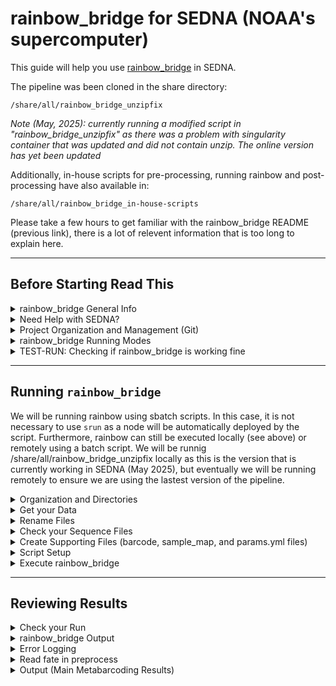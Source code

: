 # rainbow_bridge for SEDNA (NOAA's supercomputer)

This guide will help you use [rainbow_bridge](https://github.com/mhoban/rainbow_bridge) in SEDNA. 

The pipeline was been cloned in the share directory:
```
/share/all/rainbow_bridge_unzipfix
```
*Note (May, 2025): currently running a modified script in "rainbow_bridge_unzipfix" as there was a problem with singularity container that was updated and did not contain unzip. The online version has yet been updated*

Additionally,  in-house scripts for pre-processing, running rainbow and post-processing have also available in:
```
/share/all/rainbow_bridge_in-house-scripts
```

Please take a few hours to get familiar with the rainbow_bridge README (previous link), there is a lot of relevent information that is too long to explain here.

---

## Before Starting Read This

<details><summary>rainbow_bridge General Info</summary>
<p>

`rainbow_bridge` is a flexible pipeline for eDNA and metabarcoding analyses. It can process raw or already filtered sequences
 from single- or paired-end datasets. This pipeline can be used to create zero-radius operational taxonomic units (zOTUs),
abundance tables, and assign taxonomy (via [BLAST](https://blast.ncbi.nlm.nih.gov/Blast.cgi) and/or [insect](https://github.com/shaunpwilkinson/insect))
 along with dropping to the lowest common ancestor (LCA). The pipeline can also help with taxon filtering/remapping,
 decontamination, rarefaction, etc.

Key Features:

* eDAN - Metabarcoding analyses
* Can handle multiple types and states of data
	* Single- or paired-end
	* Raw or filtered
* flexible and open source.
	* Operated openly in commandline
	* Can easily adjust settings, parameters, filters, etc
	* GitHub Repository
	* Developers are very useful with suggestions and changes
* Multiple types of taxonomic classification
* Produces phyloseq object for downstream analyses

Note that `rainbow_bridge` is a fork of [eDNAFlow](https://github.com/mahsa-mousavi/eDNAFlow) with added flexibility, capability,
 and compatibility. Refer to the original documentation and description of eDNAFlow as needed.

---

</p>
</details>

<details><summary>Need Help with SEDNA?</summary>
<p>

if you are new to SEDNA, have not configured modules and mamba in your SEDNA .bashrc, or still need more info about working on SEDNA, etc., please start by reading the [SEDNA information and best practices](https://docs.google.com/document/d/1nn0T0OWEsQCBoCdaH6DSY69lQSbK3XnPlseyyQuU2Lc/edit?tab=t.0) and/or the 
[Working on SEDNA README](https://github.com/ericgarciaresearch/noaa_sedna)

---

</p>
</details>


<details><summary>Project Organization and Management (Git)</summary>
<p>
	
Organization of projects is not a trivial thing. It can be the difference between failure or increasingly efficient progress. A very popular tool to help organize and manage projects is [GitHub](https://github.com/). If you don't have a github account, I would you highly recommend [openning one ](https://github.com/signup)

**GitHub** is the web interface for ***Git***, which is a version control software that allow multiple people to share and work simultaneously in the same code/document/projects. 

In GitHub you can then have repositories for each of your projects. **You should strongly consider having a repo for each of your projects, including rainbow_bridge metabarcoding analyses**. This will aloow you to save and share your work everything you do any analyses. Check with your organization,lab or PI, they might already have a github policy, in which case you can follow that. I personally keep copies of repos in my personal account when the original repo exist under an organization.

***Git*** is automatically available in SEDNA. No need to load it.

---

</p>
</details>

<details><summary>rainbow_bridge Running Modes</summary>
<p>

There are two ways that you are able to run `rainbow_bridge`:

**1. Locally**

You can run rainbow locally by using the copy already downloaded in the share dir which already has the necesary adjustments to make it functional:
```
/share/all/rainbow_bridge_unzipfix
```
To use this, you would copy the following script in your project's dir
```
/share/all/rainbow_bridge_in-house-scripts/run_rainbow_bridge_locally_sedna.sh
```
*This script is already setup to run the version that is currently working*

You can also download the main [rainbow_bridge GitHub repo](https://github.com/mhoban/rainbow_bridge) again but as in May 7th 20205, this won't work as needed adjustment have not been implemented online:
```
# if you need to download again
git clone https://github.com/mhoban/rainbow_bridge
```
then using the *rainbow_bridge.nf* script with an `srun` or a sbatch script (like the test run below).


**2. Remotely**

You also execute `rainbow_bridge` directly from the main Git repo, i.e., using the in-house script for running rainbow:
```
/share/all/rainbow_bridge_in-house-scripts/run_rainbow_bridge_remotely_sedna.sh
```

**Note: I would normally recommend running remotely given that if there are recent updates to the pipeline, which do happen, your local copy of the code might not have these updates which will likely break something down the road. HOWEVER, as in May 2025, some needed adjustments have not been implemented online so the only version currently working is running /share/all/rainbow_bridge_unzipfix locally**

Use local execution when there are issues running it remotely but ultimately you should be able to run remotely.

---

</p>
</details>

<details><summary>TEST-RUN: Checking if rainbow_bridge is working fine</summary>
<p>

**Note (May 2025): I had done the test already and rainbow is currently working correctly (using the rainbow_bridge_unzipfix version). Feel free to skip the test. Yet if rainbow is not working for you, this is a good test to see if your set up or rainbow itself is causing the issue(s)**

*You only need to do this test the very first time you're trying to use `rainbow_bridge` or if you suspect the pipeline is not working at all*

We can easily do this test using the [rainbow_bridge test data](https://github.com/mhoban/rainbow_bridge-test).

We'll do the test using `srun` so we avoid doing any medium or heavy work in the login node:

First, download the rainbow_bridge test repo
```
cd <where you want to test this>
git clone https://github.com/mhoban/rainbow_bridge-test.git
```

You should see the dir called `rainbow_bridge-test`. Navigate inside:
```
cd rainbow_bridge-test
```

&nbsp;
&nbsp;

**Activating `rainbow_bridge`**
```
module load bio/rainbow_bridge/202502
```
(or you can just run module load `bio/rainbow_bridge` but it will default to the newest version if there are multiple versions)(if you haven't enable modules go back to the SEDNA REDME)

Unlike with the manually activation of `Nextflow` and `Singularity`, this module already contains  both simultaneously. For instance, if you try to load the last two manually, the second load will replace the first one, and rainbow_bridge will fail because it will be missing one of these dependencies.

Note: At the moment we are using a single node (all 20 cores + all 192 GB of memory) till we can get NextFlow to interface with the scheduler **(Use a medmen node: node29-36)**

Now activate the mamba environment with:
```
mamba activate rainbow_bridge
```
This activates `rainbow_bridge` in your current session. 

If you are running rainbow_bridge in a sbatch script, then **make sure to include the following in your script before any mamba commands:**
```
source ~/.bashrc
```
The above is needed because SEDNA does not automatically sources your bash configuration in scripts.


&nbsp;
&nbsp;

**Running `rainbow_bridge`**
```
srun rainbow_bridge.nf -params-file single_demuxed.yml --blast-db ./blastdb/single_demuxed
```
You should see something like:
```

 N E X T F L O W   ~  version 24.10.4

Launching `/opt/bioinformatics/bio/rainbow_bridge/rainbow_bridge-202502/rainbow_bridge.nf` [agitated_brahmagupta] DSL2 - revision: c0748103b3

... (many intermediate lines) ...

executor >  local (83)
[-        ] unzip             -
[fd/f15c52] fix_barcodes (1)  | 1 of 1 ✔
[47/d6d59e] filter_merge (12) | 19 of 19 ✔
[84/21d878] ngsfilter (3)     | 19 of 19 ✔
[f9/edcaf7] filter_length (8) | 19 of 19 ✔
[36/123db9] relabel (12)      | 19 of 19 ✔
[dc/1e09f9] merge_relabeled   | 1 of 1 ✔
[5a/626747] dereplicate (1)   | 1 of 1 ✔
[ac/7b3c99] get_taxdb (1)     | 1 of 1 ✔
[75/cce3c0] extract_taxdb (2) | 2 of 2 ✔
[60/8b7491] blast (1)         | 1 of 1 ✔
Pulling Singularity image docker://biocontainers/vsearch:v2.10.4-1-deb_cv1 [cache /home/egarcia/pipelines/rainbow_bridge-test/work/singularity/biocontainers-vsearch-v2.10.4-1-deb_cv1.img]
Pulling Singularity image docker://ncbi/blast:latest [cache /home/egarcia/pipelines/rainbow_bridge-test/work/singularity/ncbi-blast-latest.img]
Completed at: 13-Feb-2025 18:57:00
Duration    : 1m 4s
CPU hours   : 0.1
Succeeded   : 83
```

This prints every step and writes a "✔" when that step was successfull for all the data files.

Additionally, you should now see 3 dirs that are the ouput of a rainbow run:
* work
	* Will hold the real files where symlinks point to if you chose symlink as output
  	* Yet, you can mostly ignore this dir since:
 		* Symlinks will appear in your output dir and,
  		* the rest are a bunch of intermediate files generated by singularity and nextflow
 * preprocess
	* contain all the initial and intermediate processing of your data.
 	* is probably a good idea to get familir with these files as you might have to go here when throubleshooting
  * output
  	* most important directory as it contains the most desired output: zOTU tables, blast results, abundance tables, etc.

*refer the the rainbow_bridge README for more information about the contents of each of these directories*
 
  	  

If you got these results, you are ready to try running rainbow_bridge in a script.

---

</p>
</details>

---

## Running `rainbow_bridge` 


We will be running rainbow using sbatch scripts. In this case, it is not necessary to use `srun` as a node will be automatically deployed by the script. Furthermore, rainbow can still be executed locally (see above) or remotely using a batch script. We will be runnig /share/all/rainbow_bridge_unzipfix locally as this is the version that is currently working in SEDNA (May 2025), but eventually we will be running remotely to ensure we are using the lastest version of the pipeline.

<details><summary>Organization and Directories</summary>
<p>

### Organization
This is the organization I am following at the momment. Feel free to follow this or modify.

From you home directory, create a subdir called "projects"
```
cd ~		# this always takes you home regardless of your current location
mkdir projects
 ```

We give every project a separate GitHub repository that can be treated a stand alone product. For example, for multi-marker projects, we are setting up a separate repo for each marker and then an additional repo for the multi-marker analyses that will combine them.

### Initiate Git Repo

Now create a git repo for your specific project. One way to do this is:

1. Go to your persoal or organization's Git. Click "Repositories", and click in the green "New" bottom
2. Give a descriptive name without making it too long (example:"pifsc_p224_16S_fish"), click "Add a README file", then "Create repository"
* This will take you to the webpage of your new repo.
3. Now, click in the green "Code" bottom and copy the displayed HTTPS link
4. In SEDNA, navigate to your projects dir and `git clone <your new repo's HTTPS link>`
```
cd /home/egarcia/projects/
git clone https://github.com/ericgarciaresearch/pifsc_p224_16S_fish.git
```
* This will make a copy in SEDNA where you can start working

**Copy the gitignore specific for rainbow_bridge.**

This hidden file tell git what large files to ignore so you don't have issues pushing to git
```
cp /share/all/rainbow_bridge_in-house-scripts/.gitignore pifsc_p224_16S_fish
```

Next, cd into your cloned repo and make the following subdirectories: data, scripts and analyses
```
cd /home/egarcia/projects/pifsc_p224_16S_fish
mkdir data		# this is where you'll place your datafiles
mkdir scripts		# place your scripts here
mkdir analyses		# create subdirectories here for each rainbow run (w/diff. parameters etc)
```

If you did not make a README, make one now:
```
nano projects/pifsc_p224_16S_fish/README.md
```
where:
* **nano** is the text editor I like but you can use whatever other one (vim for example). Here is one [nano tutorial](https://www.geeksforgeeks.org/nano-text-editor-in-linux/) of many in the web
* "**md**" stands for markdown, which is the language you will be writing your READMEs on. Here is an online course in [md for GitHub](https://github.com/skills/communicate-using-markdown)

You can use **nano** to modify files as needed.

Document all your moves in your README. This is very important because:
* Documents the work you have done
* Allows other to replicate your work
* Allows your future self to understand what you did now


***You have created a new README but it might be useful to copy a README from another project is has been semi- or complete so you get some structure or you can build upon that format***

---

</p>
</details>

<details><summary>Get your Data</summary>
<p>


Transfer your data files inside your data subdir:
```
mv or cp <files> projects/pifsc_p224_16S_fish/data
```
---

</p>
</details>

<details><summary>Rename Files</summary>
<p>

Renaming files to something manageable

Script

* rename_fastqs.sh < --dry-run | --rename >

All the PIFSC eDNA data I have seen comes from the same sequencing facility [Jonah Ventures](https://jonahventures.com/), 
which has a common naming scheme for data files that looks like:
```
JV190_16SDegenerate_WhitneyJonathan_S045173.1.R1.fastq.gz
```
Where the `S045173` is the actual sample name, the `.1` after that represent a duplicate of the same file, the `R1` represent foward reads, and the rest is repeated information. 

Thus, I created the script `rename_fastqs.sh` to truncate files to just the sample name by recognizing files matching the regex 
`*_S0*.fastq.gz` and using `sed` to modify the name to something like `S045173_1.R1.fastq.gz`. That is, it  keeps only the sample name and changes the "." to a "_" before the duplicate information because the extra point can cause issues later on.

* Importantly, this script can give you a preview of the resulting names (`--dry-run`) before actually renamning files (`--rename`).

If your data files look similar to the described above, try the dry run below. Otherwise, to use this script you will need to:
* find a regex that recognizes all the files to rename and use that to replace `*_S0*.fastq.gz` in Line 9
* and find a sed command that makes the necessary changes and use that to replace `sed -e 's/.*_S0/S0/' -e 's/\./_/'` in Line 10
* Alternatively, change the files names manually, using a loop or another script


Renaming my files now. Lets do a dry run first
```
cd /home/egarcia/projects/pifsc_p224_16S_fish/data
srun /share/all/scripts/egarcia/rename_fastqs.sh --dry-run
```
The printed output looks like this:
```
[DRY RUN] JV190_16SDegenerate_WhitneyJonathan_S045173.1.R1.fastq.gz  ->  S045173_1.R1.fastq.gz
[DRY RUN] JV190_16SDegenerate_WhitneyJonathan_S045173.1.R2.fastq.gz  ->  S045173_1.R2.fastq.gz
[DRY RUN] JV190_16SDegenerate_WhitneyJonathan_S045223.1.R1.fastq.gz  ->  S045223_1.R1.fastq.gz
[DRY RUN] JV190_16SDegenerate_WhitneyJonathan_S045223.1.R2.fastq.gz  ->  S045223_1.R2.fastq.gz
[DRY RUN] JV190_16SDegenerate_WhitneyJonathan_S045236.1.R1.fastq.gz  ->  S045236_1.R1.fastq.gz
[DRY RUN] JV190_16SDegenerate_WhitneyJonathan_S045236.1.R2.fastq.gz  ->  S045236_1.R2.fastq.gz
[DRY RUN] JV190_16SDegenerate_WhitneyJonathan_S045294.1.R1.fastq.gz  ->  S045294_1.R1.fastq.gz
[DRY RUN] JV190_16SDegenerate_WhitneyJonathan_S045294.1.R2.fastq.gz  ->  S045294_1.R2.fastq.gz
```
That looks good!

Ok, going for it:
```
srun /share/all/scripts/egarcia/rename_fastqs.sh --rename
```
This worked as expected, moving on.

---

</p>
</details>

<details><summary>Check your Sequence Files</summary>
<p>

Take a momment to review your files:
* is your data demultiplexed?
* are the data single- or paired-end?
	* do you have same number of forward and reverse files?
 * Do you have all the files? whas the transfer successful
 * Check the sizes
 	* do you have consistent number of reads across samples? or a biased distribution?

For convinience, I have created the script `check_fastq_awk.sh` which checks the:

A) FASTQ format
* Checks that line 1 of each record starts with @
* Checks that line 3 starts with +
* Verifies that the sequence (line 2) and quality (line 4) have equal length.
* Confirms the total number of lines is a multiple of 4 and that the file is not empty

B) GZ format
* Checks that compression (gz) is correct. Problems with this could indicate faulty file downloads or transfers

C) Paired-End (PE) format
* Checks that every sample has the set forward and reverse files, and these have the same number of reads.

D) Creates Read summaries
* Report with read numbers per file
* Summary with read numbers
* Summary with read lengths.

This scripts lives at
```
/share/all/scripts/egarcia/check_fastq_awk.sh
```

to execute with
```
srun bash /share/all/scripts/egarcia/check_fastq_awk.sh "<path_to_seq_files>"
```

You will see a summary of the results printed straight in the standard output, stdout, that looks like this (example using 4 files):
```
🧪 FASTQ Validation Summary
----------------------------
✅ Passed: 4
❌ Failed: 0
📊 Total:  4
🎉 All files passed FASTQ validation.

🧪 GZIP Compression Check
----------------------------
✅ GZIP OK: 4
❌ GZIP Fail: 0
📦 Total Checked: 4
🎉 All files are valid GZIP compressed files.

🧪 Paired-End FASTQ Validation (awk-only)
------------------------------------------

✅ Pairs OK: 2
❌ Pairs Fail: 0
🔢 Total Pairs Checked: 2
🎉 All paired FASTQ files look properly matched and formatted.

🧪 Generating raw read counts (file, read_count)
-----------------------------------------------
📄 Read counts written to: fq_format_check_logs/raw_read_count.tsv

📄 Read length summary written to: fq_format_check_logs/raw_read_length_summary.tsv
```

All the output of the check script is saved into the subdir `fq_format_check_logs`, including lists of "good" and "bad" files, logs of file properties, a read count of both paired-end files in `paired_end_check.log`, and a summary of the counts as well as read lenghts.

In addition, if any file is found to have issues in the format, the script will generated a detailed log for that file as well.

Check all the output for read flags.

Note: this script should work with *[R1|r1].[fastq|fq].gz and *[R2|r2].[fastq|fq].gz file extensions. Other extensions will need modification. Should you need to modify it, make a copy in your home dir and modify as needed.

---

**Potentially Fixing Format Issuess**

I have also generated the script `fix_bad_fastq.sh` which attempts to fix faulty files by:
1. Removing empty lines
2. Removing partial/incomplete records
3. Truncating excess lines so the total is divisible by 4
4. Ensuring @ and + headers exist where expected

***Yet, I have not have the chance to test the script to use with caution.***

```
/share/all/scripts/egarcia/fix_bad_fastq.sh
```

---

</p>
</details>

<details><summary>Create Supporting Files (barcode, sample_map, and params.yml files)</summary>
<p>

See the [rainbow documentation](https://github.com/mhoban/rainbow_bridge) for details

&nbsp;
&nbsp;

***Making a Barcode file***

The barcode file is used by rainbow to strip barcodes and primer sequences form reads.

*A barcode file is always necessary except for demultiplexed runs where both barcodes and PCR primers have already been removed*

Non- and demultiplexed brief examples:

* Non-demultiplexed runs: This format includes forward/reverse sample barcodes and forward/reverse PCR primers to separate sequences into the appropriate samples. Barcodes are separated with a colon and combined in a single column while primers are given in separate columns. For example:

unmuxed_barcode.tsv

| #assay | sample | barcodes | forward_primer | reverse_primer | extra_information |
|---|---|---|---|---|---|
|16S-Fish | B001 | GTGTGACA:AGCTTGAC | CGCTGTTATCCCTADRGTAACT | GACCCTATGGAGCTTTAGAC | EFMSRun103_Elib90
|16S-Fish | B002 | GTGTGACA:GACAACAC | CGCTGTTATCCCTADRGTAACT | GACCCTATGGAGCTTTAGAC | EFMSRun103_Elib90

* Demultiplexed runs: Since sequences have already been separated into samples, this format omits the barcodes (using just a colon, ':' in their place) but includes the primers. For example:

demuxed_barcode.tsv

| #assay |  sample |  barcodes | forward_primer |  reverse_primer | extra_information |
| --- | --- | --- | --- | --- | --- |
| 16S_fish | S040713_1 | : | GACCCTATGGAGCTTTAGAC | CGCTGTTATCCCTADRGTAACT |  confirmed in JVB1836-16SDegenerate-testmethods.txt|


&nbsp;
&nbsp;

### PIFSC Primers

To make this file I need the forward and reverse sequences of the primer that was used. For PIFSC data, we stored this information in the file:
```
/home/egarcia/data/PIFSC_Metabarcoding_Primers.tsv
```

In this case, I am calling my barcode file `demuxed_barcodes.tsv` because my samples are already demultiplexed. This file then looks like this:

| #assay |  sample |  barcodes | forward_primer |  reverse_primer | extra_information |
| --- | --- | --- | --- | --- | --- |
| 16S_fish | S040713_1 | : | GACCCTATGGAGCTTTAGAC | CGCTGTTATCCCTADRGTAACT |  confirmed in JVB1836-16SDegenerate-testmethods.txt|

Where the header line has to start with #, "S040713_1" is the name of a random sample, and ":" is the 
character that must separate the barcodes use to idenfity samples. Since my samples are already 
demultiplex I need only ":". If you don't have demultiplexed samples, your barcode file needs 
one line per sample with unique combinations of barcodes. See rainbow documentation for more details.

You can copy the block below and just change the content for future runs/primers (but make sure you maintain a tsv format). You can also copy the file in SEDNA
```
#assay	sample	barcodes	forward_primer	 reverse_primer	extra_information
16S_fish	S040713_1	:	GACCCTATGGAGCTTTAGAC	CGCTGTTATCCCTADRGTAACT	confirmed in JVB1836-16SDegenerate-testmethods.txt
```

&nbsp;
&nbsp;

***Make a sample.map file***

A `sample.map` file is only needed if you want `rainbow_bridge` to midify the file names. In this case I am using an in-house script to rename files so I don't need a sample map. If you do need to make one then a `sample.map` is a simple text file with the 3 columns: the base name, name of the forward, and reverse files.

Thus, for file names such as:
```
JV183.1_MiFishU_WhitneyJonathan_S040845.1.R1.fastq.gz
JV183.1_MiFishU_WhitneyJonathan_S040845.1.R2.fastq.gz
JV183.1_MiFishU_WhitneyJonathan_S040846.1.R1.fastq.gz
JV183.1_MiFishU_WhitneyJonathan_S040846.1.R2.fastq.gz
JV183.1_MiFishU_WhitneyJonathan_S040853.1.R1.fastq.gz
JV183.1_MiFishU_WhitneyJonathan_S040853.1.R2.fastq.gz
JV183.1_MiFishU_WhitneyJonathan_S040854.1.R1.fastq.gz
JV183.1_MiFishU_WhitneyJonathan_S040854.1.R2.fastq.gz
...
```

The sample file can be created with the following commands:
```
cd projects/MiFishU-test/data/					#navigate into your data dir
ls *gz | sed 's/\.R[12].fastq.gz//' | sort | uniq > basenames	#get the base names
ls *R1.fastq.gz > R1names					#get the forward names
ls *R2.fastq.gz > R2names					#get the reverse names
paste basenames R1names R2names > sample.map			#puts all of them together
```

Inspect your `sample.map` files and make sure it looks ok. Mine looks like this:
```
JV183.1_MiFishU_WhitneyJonathan_S040845.1       JV183.1_MiFishU_WhitneyJonathan_S040845.1.R1.fastq.gz   JV183.1_MiFishU_WhitneyJonathan_S040845.1.R2.fastq.gz
JV183.1_MiFishU_WhitneyJonathan_S040846.1       JV183.1_MiFishU_WhitneyJonathan_S040846.1.R1.fastq.gz   JV183.1_MiFishU_WhitneyJonathan_S040846.1.R2.fastq.gz
JV183.1_MiFishU_WhitneyJonathan_S040853.1       JV183.1_MiFishU_WhitneyJonathan_S040853.1.R1.fastq.gz   JV183.1_MiFishU_WhitneyJonathan_S040853.1.R2.fastq.gz
JV183.1_MiFishU_WhitneyJonathan_S040854.1       JV183.1_MiFishU_WhitneyJonathan_S040854.1.R1.fastq.gz   JV183.1_MiFishU_WhitneyJonathan_S040854.1.R2.fastq.gz
...
```

Once you're satisfied, delete the intermediate files
```
rm basenames R1names R2names
```

&nbsp;
&nbsp;

***Making a Parameter yml file***

When running rainbow, you can either include the complete command using flags such as 
```
--paired --reads ../data/ --barcode '../data/*.tsv'
```

Or you can make a yml parameter file where you specified all the setting used by each run. In this file, each flag is place in a new line, removing the initial "--" and placing a column after the name of the flag. Additionally, for flags that do not have an additional argument such as "--paired", you should use "True" or "False". For example:
```
nano data/pared_demuxed.yml
```
```
paired: true
demultiplexed-by: index
reads: ../data/
sample-map: ../data/sample.map
barcode: ../data/demuxed_barcode.tsv
fastqc: true
...
```
There are several parameters sets available. See rainbow README for all of these.

Normally, I would recommend using a params yml file but currently `NEXTFLOW` in SEDNA is not parsing params files so we have to directly modify the flags in the script running `rainbow` for now.

---

</p>
</details>

<details><summary>Script Setup</summary>
<p>

First copy the base script 
```
cd /home/egarcia/projects/pifsc_p224_16S_fish/
cp /share/all/rainbow_bridge_in-house-scripts/run_rainbow_bridge_locally_sedna.sh scripts
```

Now make a subdirectory inside analyses for each run you do. That is, you might have 
multiple run with different parameters

I am naming my subdirs with a few paramaters which I know I might modify in the future. 
This way I can recognize individual runs immediately.

Make a subdir for my run and copy the run script there:
```
mkdir analyses/blast_0_0_lca_70_70_1000hits_midori2
cp scripts/run_rainbow_bridge_locally_sedna.sh analyses/blast_0_0_lca_70_70_1000hits_midori2
```

Normally I would make a config file (params file) and run rainbow_bridge by passing this config. 
Yet, currently NEXTFLOW in SEDNA is not parsing config files. Thus, we have to modify the script directly

Now modify the script directly with the desired parameters. Base script has:
```
nextflow run /home/egarcia/pipelines/rainbow_bridge_unzipfix/rainbow_bridge.nf \
  --maxMemory '185 GB' \
  --paired \
  --demultiplexed-by index \
  --reads ../../data/ \
  --barcode ../../data/demuxed_barcodes.tsv \
  --blast \
  --blast-db '/share/all/midori2_database/2025-03-08_customblast_sp_uniq_16S/midori2_customblast_sp_uniq' \
  --publish-mode copy \
  --alpha 2 \
  --zotu-identity 1 \
  --max-query-results 1000 \
  --primer-mismatch 2 \
  --qcov 0 \
  --percent-identity 0 \
  --evalue 0.1 \
  --lulu \
  --fastqc \
  --collapse-taxonomy \
  --dropped "LCA_dropped" \
  --lca-qcov 70 \
  --lca-pid 70 \
  --lca-diff 1 \
  --taxdump /share/all/ncbi_database/new_taxdump.zip
```
modify these as needed.

I like to document the settings used in a `params.txt` file:
```
grep -E '^nextflow run | ^  --' run_rainbow_bridge_locally_sedna.sh > params.txt
```

---

</p>
</details>

<details><summary>Execute rainbow_bridge</summary>
<p>

Now that you have everything ready you can execute  `rainbow_bridge` with:
```
cd analyses/blast_0_0_lca_70_70_1000hits_midori2
sbatch run_rainbow_bridge_locally_sedna.sh
```
*Can take multiple hours depending on the size of your dataset*

---

</p>
</details>

---

## Reviewing Results

<details><summary>Check your Run</summary>
<p>
	
Once your job is done, the first thing to do is to review the slurm out file and see if your run worked or there were issues.

Use `less` to open your slurm out file. Rainbow will report work done step by step. Thus I would recommend going straigth to the bottom (shirt + G) which will have the report for all the steps. If the run was successfull, you should see a checkmark in every step. Similar to:
```
executor >  local (4081)
[d7/f7024d] unzip (1011)          | 1016 of 1016 ✔
[78/a72092] fix_barcodes (1)      | 1 of 1 ✔
[cf/83c064] first_fastqc (433)    | 508 of 508 ✔
[71/56f697] first_multiqc (1)     | 1 of 1 ✔
[62/eec206] filter_merge (501)    | 508 of 508 ✔
[ac/bf1d37] second_fastqc (508)   | 508 of 508 ✔
[53/4adf8a] second_multiqc (1)    | 1 of 1 ✔
[cf/514d07] ngsfilter (499)       | 508 of 508 ✔
[ea/13025b] filter_length (508)   | 508 of 508 ✔
[c9/d20aeb] relabel (507)         | 508 of 508 ✔
[b2/ce8fbd] merge_relabeled       | 1 of 1 ✔
[26/63bbb8] dereplicate (1)       | 1 of 1 ✔
[3d/2b966b] get_taxdb (1)         | 1 of 1 ✔
[3c/3e86ab] extract_taxdb (2)     | 2 of 2 ✔
[5f/94dd14] blast (1)             | 1 of 1 ✔
[19/843fe8] lulu_blast (1)        | 1 of 1 ✔
[48/a65f44] lulu (1)              | 1 of 1 ✔
[82/f919ea] extract_lineage (1)   | 1 of 1 ✔
[6c/0eaf02] extract_ncbi (3)      | 3 of 3 ✔
[38/7badd5] collapse_taxonomy (1) | 1 of 1 ✔
[54/b238b2] finalize (1)          | 1 of 1 ✔
Completed at: 30-Apr-2025 20:56:03
Duration    : 32m 50s
CPU hours   : 9.4
```

If your slurm looks like this and you can't find errors, then your run probably work fine!

Thus, you should see the directories:
* work
* preprocess
* output

&nbsp;
&nbsp;

**ERRORS**

`rainbow_bridge` will hault when encounter an error, so I usually go straight to the bottom of the 
slurm out file and see if I got all checkmarks or there is some error(s).

If you see an error at the bottom, there is likely another error before this (one error causes others downstream). 

* Scroll up till you locate the first error and throubleshoot that one and then rerun rainbow
	* rainbow does have the ability to run certain steps independently (like collapse_taxonomy).
 	* NEXFLOW also have the `-resume` flag/option which would pick up the processing where the previous run left. **YET, this has not been tested in SEDNA**
* Document your error(s) in the "Error Logging" below

</p>
</details>

<details><summary>rainbow_bridge Output</summary>
<p>

Read the [rainbow_bridge](https://github.com/mhoban/rainbow_bridge) documentation for a full description of the ouput.

Briefly, rainbow will create 3 main subdirectories:
* **work**
  * These are files created by NEXTFLOW (genrally, you don't need to look at these).
  * If you use symlinks, these will direct to one directory withing `work`
* **preprocess**
  * Various intermediate files as filters, trims, etc, are applied to sequence files
  * Here, you can analyze the quality of your dataset and see what filters remove more reads, etc.
  * We summarise these at a later step in this pipeline     
* **output (this is what you want)**
  * blast
    * reports all the hits per zotu (within given parameters) in the file `blast_result_merged.tsv`
  * fastqc
    * creates individual qc and multiqc reports before (initial) and after (filtered) preprocessing
  * zotus
    * creates zOTUs and reports abundances across samples in the file `zotu_table.tsv`
    * Provides zOTUs actual blasted sequences in the file `*_zotus.fasta`  
    * Provide a list of all unique sequences across samples in the file `*_unique.fasta`
   * lulu
     * Filters dubious zOTUs and creates a new filtered abundance table in `lulu_zotu_table.tsv`
   * taxonomy
     * Puts taxonomic labels to the previous zotu table
     * Provides all the hits per zOTU that pass your setting in `lca_intermediate.tsv`
     * Chooses the top hit for each zOTU base in a lowest common ancestor (**LCA**) or phylogenetic (**phyloseq**) algorithm
     * If a single zOTU has multiple hits with equal blast results, LCA will collapse the label to the taxonomic level where the assignations are the same for all hits, reported in `lca_taxonomy.tsv` 
    * final
      * puts the various zotu tables and taxonomy together (and other reports if demanded)
      * `zotu_table_raw.tsv` same as `zotu_table.tsv`
      * `zotu_table_final.tsv` combines `zotu_table.tsv` and `lca_taxonomy.tsv`
      * `zotu_table_final_curated.tsv` combines `lulu_zotu_table.tsv` and `lca_taxonomy.tsv`
     
</p>
</details>

<details><summary>Error Logging</summary>
<p>

If you got an error please document it here so that future users can get a head start if they encounter the same or similar error.

* Populate an row in the error_summary_table
* Place a copy of your slurm out in

</p>
</details>

<details><summary>Read fate in preprocess</summary>
<p>

Is time to analyze your results!!! 

First, we'll see how did your dataset fared in the filtering and preprocessing steps.

&nbsp;
&nbsp;

**Make a Preprocess README**

We will make a readme to document the preprocess results separately from the main readme for better organization.

Navigate to the preprocess directory:
```
cd preprocess
nano README_preprocess.md
```
or you can use the following README as a template and modify as needed.
```
/home/egarcia/projects/pifsc_p224_16S_fish/analyses/blast_0_0_lca_70_70_1000hits_midori2/preprocess/README_preprocess.md
```
This readme can also be downloaded from git [here](https://github.com/ericgarciaresearch/pifsc_p224_16S_fish/blob/main/analyses/blast_0_0_lca_70_70_1000hits_midori2/preprocess/README_preprocess.md)

&nbsp;
&nbsp;

**Generate Read Count Summary**


Copy the scripts for analyzing the read number and loss during preprocessing:
```
cp /share/all/rainbow_bridge_in-house-scripts/read_calculator_rainbow_preprocess.sh ../../../scripts/
```

Execute the `read_calculator_rainbow_preprocess.sh` script 
```
srun ../../../scripts/read_calculator_rainbow_preprocess.sh
```
* This script creates **read_count_preprocessing.tsv** file that reports the number of reads remaning after each step is run as well as the percent of reads loss in each step relative to the previous
* We will then visualize the read fate processing this tsv file with the R script **plot_rainbow_preprocess.R**

If your read calculator worked ok you should see a tsv file that looks like this:

|sample | raw_F | raw_R | trim_merge  |  ngsfilter  |   l_filtered  |  relabeled  |   %_loss_trim_merge  |  %_loss_ngsfilter | %_loss_l_filtered  |   %_loss_relabeled| 
| --- | --- | --- | --- | --- | --- | --- | --- | --- | --- | --- |
|S040713_1  |   84476 | 84476 | 83435 | 83381 | 83381 | 83381 | 1.23 | 0.06 | 0.00 | 0.00| 
|S040713_2  |   69722 | 69722 | 68909 | 68851 | 68851 | 68851 | 1.17 | 0.08 | 0.00 | 0.00| 
|S040715_1  |   76527 | 76527 | 75781 | 75753 | 75753 | 75753 | 0.97 | 0.04 | 0.00 | 0.00| 
|S040715_2  |   48762 | 48762 | 48407 | 48381 | 48381 | 48381 | 0.73 | 0.05 | 0.00 | 0.00|

Review your table and look for read flags or disernable patterns. 

&nbsp;
&nbsp;

**Ploting Read Summary**

Now that you have `read_count_preprocessing.tsv` you can use the following custom Rscript to make plots to visualize and easily identify patterns.
```
/share/all/rainbow_bridge_in-house-scripts/plot_rainbow_preprocess.R
```

Either:
1. Download both `plot_rainbow_preprocess.R` and `read_count_preprocessing.tsv`, and run in your local computer
  * Upload plots into the `preprocess` dir
  * Push all files
  * Embed plot inside the README. 
    * Example: ![anyname](actual name of file)
      * ```
        ![plot1](barplot_preprocess_read_summary.png)
        ```
    * Full example [here](https://github.com/ericgarciaresearch/pifsc_p224_16S_fish/edit/main/analyses/blast_0_0_lca_70_70_1000hits_midori2/preprocess/README_preprocess.md)
2. Run the Rscript in SEDNA
  * Coming soon

--- 

</p>
</details>

<details><summary>Output (Main Metabarcoding Results)</summary>
<p>
	
Time to digest the main dish, the metabarcoding results :)

Navigate to your run directory:
```
cd /home/egarcia/projects/pifsc_p224_16S_fish/analyses/blast_0_0_lca_70_70_1000hits_midori2
```
Again, the metabarcoding results will be in the `output` directory. 

&nbsp;

**FASTQC Quality Reports**

Review and make the initial (before preprocessing) and filtered (after preprocessing) FASTQC reports available in your README. 
```
output/fastqc/initial/multiqc_report.html
output/fastqc/filtered/multiqc_report.html
```
Push these files if you haven't done so already. Then provide the https link to them. You can use the following for reporting
```
* [Initial](linkt_to_inial_report)
* [Filtered](linkt_to_filtered_report)
```
See the [pifsc_p224_16S/README](https://github.com/ericgarciaresearch/pifsc_p224_16S_fish/edit/main/README.md) as an example

To view these files, you will have to download them and open them with a web browser.

* Provide a general description of the condition of your data and/or
* Note any read flags

&nbsp;

**Analyse Metabarcoding Results**

I have created an R script that can read the main files from output and analyze the main metarbarcoding results:

* summarize_rainbow_output.R 

This script lives in the shared rainbow_bridge_in-house-scripts dir:
```
share/all/rainbow_bridge_in-house-scripts/summarize_rainbow_output.R
````

First copy the R script that analyzes the rainbow output
```
cp /share/all/rainbow_bridge_in-house-scripts/summarize_rainbow_output.R ../../scripts/
```

Just as before, you can run this script locally or directly in SEDNA

**1. Run summarize_rainbow_output.R Locally**
   
1.1 Download the following main files into the same local directory
```
../../scripts/summarize_rainbow_output.R
preprocess/read_count_loss_preprocess.tsv
output/zotus/zotu_table.tsv
lulu/lulu_zotu_table.tsv 
output/blast/*/blast_result_merged.tsv 
output/taxonomy/lca/*/lca_intermediate.tsv
output/taxonomy/lca/*/lca_taxonomy.tsv 
output/final/zotu_table_final_curated.tsv
```
1.2 Open `summarize_rainbow_output.R` and run steps **"Packages and Libraries"** and **"Load Data"**

1.3 Review Final Table

Certain groups can be taxonomically controversial and/or lack taxanomic resolution resulting in missing labels in reference databases (NCBI/Midori2/others). As a results, these groups might not be represented in some of the downstrem analyses and plots, and the true diversity might be underestimated. **This can vary with each dataset and thus we should check this everytime**

At least for fish, this could be fully or partially addressed with some assumptions. For example, for 16S fish the Order (column 8 in the final/zotu_table_final_curated.tsv) was missing in the records matching the families:
* Polynemidae
* Pomacanthidae
* Pomacentridae
* Sphyraenidae

This is because NCBI Taxonomy does not list Order for these families. Why? I don't know. Is it because they placement of family is controversial? Missing info? or just a mistake?

1.3.1 Check your final table (zotu_table_final_curated.tsv) for missing info by starting the section **"Review Final Table"**

* view the generated table **"incomplete_taxonomies"**

1.3.2 Manually, insert the correct label when available. For fish, use the [California Academy of Sciences Eschmeyer's Catalog of Fishes](https://researcharchive.calacademy.org/research/ichthyology/catalog/fishcatmain.asp?_gl=1*1gm0x00*_gcl_au*MTIzNjA2NDI2OS4xNzQ3MzY0MDQ3*_ga*NTcxMDM2NjkuMTc0NzM2NDA0Nw..*_ga_6Y72VP61VZ*czE3NDc3MTg0ODckbzIkZzAkdDE3NDc3MTg0ODgkajU5JGwwJGgxNDkxODAwMDAwJGRpSjJfOUdBTThBOHNJUXVlX01maldMeFJXUjZZVVVUUmR3) for this. Searching in the [Species by Family page](https://researcharchive.calacademy.org/research/ichthyology/catalog/SpeciesByFamily.asp) will give you family, order and class.

For example, in the example above (16S fish), I could see many NAs in **"incomplete_taxonomies"** in the Order and one in the Kingdom columns.

I noticed that the missing orders all were matching the families:
* Polynemidae
* Pomacanthidae
* Pomacentridae
* Sphyraenidae

To populate the missing orders, I searched for each family in the [Species by Family page](https://researcharchive.calacademy.org/research/ichthyology/catalog/SpeciesByFamily.asp)

Then, I entered the orders manually in my final table

In R's console:
```
final$order[final$family == "Pomacentridae"] <- "Blenniiformes"
final$order[final$family == "Polynemidae"] <- "Carangiformes"
final$order[final$family == "Pomacanthidae"] <- "Acanthuriformes"
final$order[final$family == "Sphyraenidae"] <- "Carangiformes"
```

Finally, I noticed that the missing kigdom belonged to the phylum "Rhodophyta" (red algae). Given that this marker is targeting fish, I did not change the NA I shouldn't be counting this record anyway.

1.3.3 Run the rest of the script 

This will generate the following plots:
* p1_reads_per_init-final_samples.png
* p2_number_of_hits.png
* p3_eval_before_after_filters.png
* p4_pident_qcov.png
* p5_number_of_zotus.png
* p6_final_taxonomic_diversity.png
* p7_number_of_lca_drops.png
* p8_spread_taxonomic_diversity.png
* p9_top10_species.png
* p10_top10_genera.png
* p11_top10_families.png
* p12_top10_orders.png
* p13_top10_classes.png
* p14_top10_phyla.png

1.3.4 Upload all these plots and the "incomplete_taxonomies.tsv" into `output` and push them

1.4 Embed the plots into your main README. Below is the code from [pifsc_p224_16S/README](https://github.com/ericgarciaresearch/pifsc_p224_16S_fish/edit/main/README.md) as an example:
```
### Metabarcoding Results

### READS & HITS

| ![p1](analyses/blast_0_0_lca_70_70_1000hits_midori2/output/p1_reads_per_init-final_samples.png) | ![p2](analyses/blast_0_0_lca_70_70_1000hits_midori2/output/p2_number_of_hits.png) |
| :--: | :--: |
|Median and distribution of the number of reads (normal and log10 scales) before (Initial) and after preprocessing (Final). Final samples only consider indivials present at the final table: "zotu_table_final_curated.tsv" | Median and distribution of the number of hits per zOTU in the inital Blast and during the LCA process (LCA_intermediate) right before final selection of "best" hit |

### Metrics

| ![p3](analyses/blast_0_0_lca_70_70_1000hits_midori2/output/p3_eval_before_after_filters.png) | ![p4](analyses/blast_0_0_lca_70_70_1000hits_midori2/output/p4_pident_qcov.png) |
| :--: | :--: |
|Median and distribution of the Evalues of hits from inital Blast and during the LCA process (LCA_intermediate) right before final selection of "best" hit | Median and distribution of Percent Identity and Query Coverage of hits from inital Blast and during the LCA process (LCA_intermediate) right before final selection of "best" hit | 


### zOTUs & Ambiguous Taxonomy

| ![p5](analyses/blast_0_0_lca_70_70_1000hits_midori2/output/p5_number_of_zotus.png) |![p6](analyses/blast_0_0_lca_70_70_1000hits_midori2/output/p6_number_of_lca_drops.png) |
| :--:|:--:|
| Number of zOTUs per stage | Number hits that have two or more assigment labels with the same highest blast metrics, preventing the algorithm from picking the "best" label at a specific taxonomic level. This level gets an "LCA_dropped" classification and recieves a taxonomic label only at the Lowest Common Ancestor (LCA) or the level where all hits are in concordance | 

### Diversity

| ![p6](analyses/blast_0_0_lca_70_70_1000hits_midori2/output/p6_final_taxonomic_diversity.png) | ![p8](analyses/blast_0_0_lca_70_70_1000hits_midori2/output/p8_spread_taxonomic_diversity.png) |
|:--:|:--:|
| Number of unique species, genera, families, etc., across all samples and zOTUs. | Median and spread of invernal diversity within each taxonomic level |

 ### Community
 
|![p9](analyses/blast_0_0_lca_70_70_1000hits_midori2/output/p9_top10_species.png) |
|:--:|
|![p10](analyses/blast_0_0_lca_70_70_1000hits_midori2/output/p10_top10_genera.png) |
|![p11](analyses/blast_0_0_lca_70_70_1000hits_midori2/output/p11_top10_families.png) |
|![p12](analyses/blast_0_0_lca_70_70_1000hits_midori2/output/p12_top10_orders.png) |
| Top 10 Most abundant species, genera, families and orders across samples and zOTUs |


| ![p13](analyses/blast_0_0_lca_70_70_1000hits_midori2/output/p13_top10_classes.png) | ![p14](analyses/blast_0_0_lca_70_70_1000hits_midori2/output/p14_top10_phyla.png) |
|:--:| :--:|
| Most abundant classes across samples and zOTUs | Most abundant phyla across samples and zOTUs |
```

&nbsp;

**2. Run summarize_rainbow_output.R in SEDNA**
  * Coming soon
